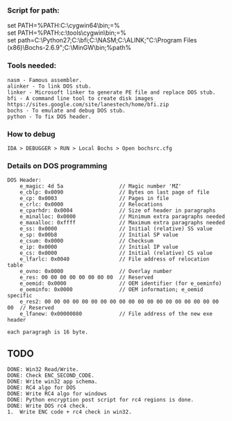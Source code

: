 ### Script for path:

set PATH=%PATH:C:\cygwin64\bin;=%  
set PATH=%PATH:c:\tools\cygwin\bin;=%  
set path=C:\Python27;C:\bfi;C:\NASM;C:\ALINK;"C:\Program Files (x86)\Bochs-2.6.9";C:\MinGW\bin;%path%  

### Tools needed:

    nasm - Famous assembler.
    alinker - To link DOS stub.
    linker - Microsoft linker to generate PE file and replace DOS stub.
    bfi - A command line tool to create disk images https://sites.google.com/site/lanestech/home/bfi.zip
    bochs - To emulate and debug DOS stub.
    python - To fix DOS header.

### How to debug
    IDA > DEBUGGER > RUN > Local Bochs > Open bochsrc.cfg



### Details on DOS programming
    
    DOS Header:
        e_magic: 4d 5a                  // Magic number 'MZ'
        e_cblp: 0x0090                  // Bytes on last page of file
        e_cp: 0x0003                    // Pages in file
        e_crlc: 0x0000                  // Relocations
        e_cparhdr: 0x0004               // Size of header in paragraphs
        e_minalloc: 0x0000              // Minimum extra paragraphs needed
        e_maxalloc: 0xffff              // Maximum extra paragraphs needed
        e_ss: 0x0000                    // Initial (relative) SS value
        e_sp: 0x00b8                    // Initial SP value
        e_csum: 0x0000                  // Checksum
        e_ip: 0x0000                    // Initial IP value
        e_cs: 0x0000                    // Initial (relative) CS value
        e_lfarlc: 0x0040                // File address of relocation table
        e_ovno: 0x0000                  // Overlay number
        e_res: 00 00 00 00 00 00 00 00  // Reserved
        e_oemid: 0x0000                 // OEM identifier (for e_oeminfo)
        e_oeminfo: 0x0000               // OEM information; e_oemid specific
        e_res2: 00 00 00 00 00 00 00 00 00 00 00 00 00 00 00 00 00 00 00 00  // Reserved
        e_lfanew: 0x00000080            // File address of the new exe header
    
    each paragragh is 16 byte.


##  TODO

    DONE: Win32 Read/Write.
    DONE: Check ENC_SECOND_CODE.
    DONE: Write win32 app schema.
    DONE: RC4 algo for DOS
    DONE: Write RC4 algo for windows
    DONE: Python encryption post script for rc4 regions is done.
    DONE: Write DOS rc4 check.
    1.  Write ENC code + rc4 check in win32.
